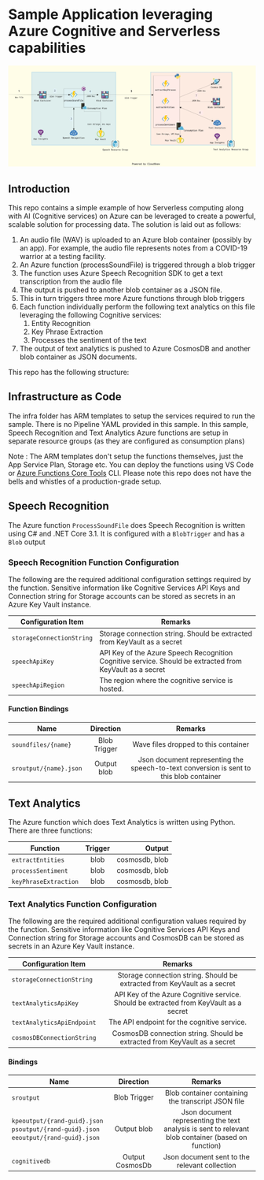 # Sample Application leveraging Azure Cognitive and Serverless capabilities

![Architecture](./Images/Architecture.png "Architecture")

## Introduction

This repo contains a simple example of how Serverless computing along with AI (Cognitive services) on Azure can be leveraged to create a powerful, scalable solution for processing data. The solution is laid out as follows:

1) An audio file (WAV) is uploaded to an Azure blob container (possibly by an app). For example, the audio file represents notes from a COVID-19 warrior at a testing facility.
2) An Azure function (processSoundFile) is triggered through a blob trigger
3) The function uses Azure Speech Recognition SDK to get a text transcription from the audio file
4) The output is pushed to another blob container as a JSON file.
5) This in turn triggers three more Azure functions through blob triggers
6) Each function individually perform the following text analytics on this file leveraging the following Cognitive services:
   1) Entity Recognition
   2) Key Phrase Extraction
   3) Processes the sentiment of the text
7) The output of text analytics is pushed to Azure CosmosDB and another blob container as JSON documents.

This repo has the following structure:

## Infrastructure as Code

The infra folder has ARM templates to setup the services required to run the sample. There is no Pipeline YAML provided in this sample. In this sample, Speech Recognition and Text Analytics Azure functions are setup in separate resource groups (as they are configured as consumption plans)

Note : The ARM templates don't setup the functions themselves, just the App Service Plan, Storage etc. You can deploy the functions using VS Code or [Azure Functions Core Tools](https://github.com/Azure/azure-functions-core-tools) CLI. Please note this repo does not have the bells and whistles of a production-grade setup.

## Speech Recognition

The Azure function `ProcessSoundFile` does Speech Recognition is written using C# and .NET Core 3.1. It is configured with a `BlobTrigger` and has a `Blob` output

### Speech Recognition Function Configuration

The following are the required additional configuration settings required by the function. Sensitive information like Cognitive Services API Keys and Connection string for Storage accounts can be stored as secrets in an Azure Key Vault instance.

| Configuration Item        | Remarks           |
| --------------------------|-----------------|
| `storageConnectionString`   | Storage connection string. Should be extracted from KeyVault as a secret               |
| `speechApiKey`       | API Key of the Azure Speech Recognition Cognitive service. Should be extracted from KeyVault as a secret              |
| `speechApiRegion`  | The region where the cognitive service is hosted.              |

#### Function Bindings

| Name        | Direction           |  Remarks   |
| -----------------|:-----------------:|:-----------------:|
|  `soundfiles/{name}`  |         Blob Trigger       |   Wave files dropped to this container       |
|  `sroutput/{name}.json`  |         Output blob       |   Json document representing the speech-to-text conversion is sent to this blob container      |

## Text Analytics

The Azure function which does Text Analytics is written using Python. There are three functions:

| Function              | Trigger       | Output         |
| --------------------- |:-------------:| --------------:|
| `extractEntities`       | blob          | cosmosdb, blob |
| `processSentiment`      | blob          | cosmosdb, blob |
| `keyPhraseExtraction`   | blob          | cosmosdb, blob |

### Text Analytics Function Configuration

The following are the required additional configuration values required by the function. Sensitive information like Cognitive Services API Keys and Connection string for Storage accounts and CosmosDB can be stored as secrets in an Azure Key Vault instance.

| Configuration Item        | Remarks           |
| --------------------------|:-----------------:|
| `storageConnectionString`   | Storage connection string. Should be extracted from KeyVault as a secret               |
| `textAnalyticsApiKey`       | API Key of the Azure Cognitive service. Should be extracted from KeyVault as a secret              |
| `textAnalyticsApiEndpoint`  | The API endpoint for the cognitive service.              |
| `cosmosDBConnectionString`  | CosmosDB connection string. Should be extracted from KeyVault as a secret              |

#### Bindings

| Name        | Direction           |  Remarks   |
| -----------------|:-----------------:|:-----------------:|
|  `sroutput`  |         Blob Trigger       |   Blob container containing the transcript JSON file       |
|  `kpeoutput/{rand-guid}.json` `psoutput/{rand-guid}.json` `eeoutput/{rand-guid}.json`  |         Output blob       |   Json document representing the text analysis is sent to relevant blob container (based on function)      |
|  `cognitivedb`  |         Output CosmosDb       |   Json document sent to the relevant collection      |
